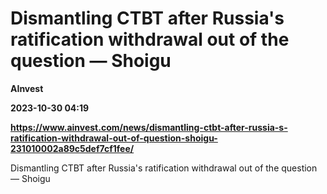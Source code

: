 # Dismantling CTBT after Russia's ratification withdrawal out of the question — Shoigu
**AInvest**

**2023-10-30 04:19**

**https://www.ainvest.com/news/dismantling-ctbt-after-russia-s-ratification-withdrawal-out-of-question-shoigu-231010002a89c5def7cf1fee/**

Dismantling CTBT after Russia's ratification withdrawal out of the question — Shoigu